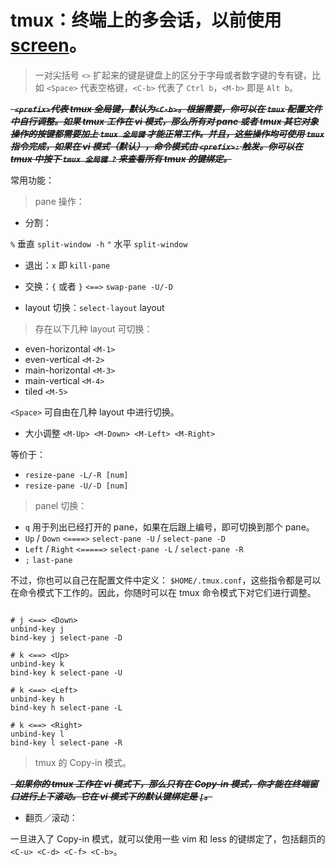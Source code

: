 # tmux：终端上的多会话，以前使用 [screen](../other_tools.md#screen)。

> 一对尖括号 `<>` 扩起来的键是键盘上的区分于字母或者数字键的专有键，比如 `<Space>` 代表空格键，`<C-b>` 代表了 `Ctrl b`，`<M-b>` 即是 `Alt b`。

***~~&nbsp;&nbsp;`<prefix>`代表 tmux 全局键，默认为`<C-b>`。根据需要，你可以在 `tmux` 配置文件中自行调整。如果 tmux 工作在 vi 模式，那么所有对 pane 或者 tmux 其它对象操作的按键都需要加上 `tmux 全局键` 才能正常工作。并且，这些操作均可使用 `tmux` 指令完成，如果在 vi 模式（默认），命令模式由 `<prefix>:` 触发。你可以在 tmux 中按下 `tmux 全局键 ?` 来查看所有 tmux 的键绑定。~~***

常用功能：

> pane 操作：

+ 分割：

`%` 垂直 `split-window -h`
`"` 水平 `split-window`

+ 退出：`x` 即 `kill-pane`

+ 交换：`{` 或者 `}` `<==>` `swap-pane -U/-D`

+ layout 切换：`select-layout` layout

> 存在以下几种 layout 可切换：

+ even-horizontal `<M-1>`
+ even-vertical `<M-2>`
+ main-horizontal `<M-3>`
+ main-vertical `<M-4>`
+ tiled `<M-5>`


`<Space>` 可自由在几种 layout 中进行切换。

+ 大小调整 `<M-Up> <M-Down> <M-Left> <M-Right>`

等价于：

+ `resize-pane -L/-R [num]`
+ `resize-pane -U/-D [num]`

> panel 切换：

+ `q` 用于列出已经打开的 pane，如果在后跟上编号，即可切换到那个 pane。
+ `Up` / `Down` `<====>` `select-pane -U` / `select-pane -D`
+ `Left` / `Right` `<=====>` `select-pane -L` / `select-pane -R`
+ `;` `last-pane`

不过，你也可以自己在配置文件中定义： `$HOME/.tmux.conf`，这些指令都是可以在命令模式下工作的。因此，你随时可以在 tmux 命令模式下对它们进行调整。

```config

# j <==> <Down>
unbind-key j
bind-key j select-pane -D

# k <==> <Up>
unbind-key k
bind-key k select-pane -U

# k <==> <Left>
unbind-key h
bind-key h select-pane -L

# k <==> <Right>
unbind-key l
bind-key l select-pane -R

```

> tmux 的 Copy-in 模式。

***~~&nbsp;&nbsp;如果你的 tmux 工作在 vi 模式下，那么只有在 Copy-in 模式，你才能在终端窗口进行上下滚动。它在 vi 模式下的默认键绑定是 `[`。~~***

+ 翻页／滚动：

一旦进入了 Copy-in 模式，就可以使用一些 vim 和 less 的键绑定了，包括翻页的 `<C-u> <C-d> <C-f> <C-b>`。


